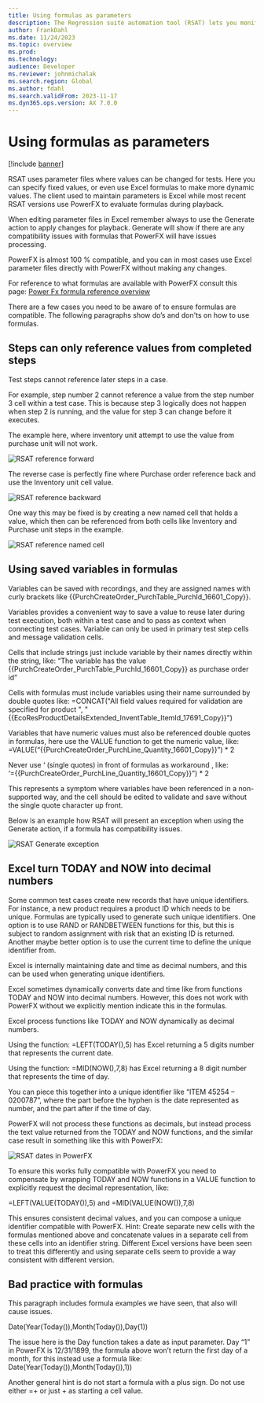 ```yaml
---
title: Using formulas as parameters
description: The Regression suite automation tool (RSAT) lets you monify test parameter, this topic discuss the use of formulas with such parameters.
author: FrankDahl
ms.date: 11/24/2023
ms.topic: overview
ms.prod: 
ms.technology: 
audience: Developer
ms.reviewer: johnmichalak
ms.search.region: Global
ms.author: fdahl
ms.search.validFrom: 2023-11-17
ms.dyn365.ops.version: AX 7.0.0
---
```


# Using formulas as parameters

[!include [banner](../../includes/banner.md)]


RSAT uses parameter files where values can be changed for tests. Here you can specify fixed values, or even use Excel formulas to make more dynamic values. The client used to maintain parameters is Excel while most recent RSAT versions use PowerFX to evaluate formulas during playback.

When editing parameter files in Excel remember always to use the Generate action to apply changes for playback. Generate will show if there are any compatibility issues with formulas that PowerFX will have issues processing.

PowerFX is almost 100 % compatible, and you can in most cases use Excel parameter files directly with PowerFX without making any changes.

For reference to what formulas are available with PowerFX consult this page:
[Power Fx formula reference overview](/power-platform/power-fx/formula-reference-overview)

There are a few cases you need to be aware of to ensure formulas are compatible. The following paragraphs show do’s and don'ts on how to use formulas.

## Steps can only reference values from completed steps

Test steps cannot reference later steps in a case. 

For example, step number 2 cannot reference a value from the step number 3 cell within a test case. This is because step 3 logically does not happen when step 2 is running, and the value for step 3 can change before it executes. 

The example here, where inventory unit attempt to use the value from purchase unit will not work.

![RSAT reference forward](media/rsat-reference-forward.png)

The reverse case is perfectly fine where Purchase order reference back and use the Inventory unit cell value.

![RSAT reference backward](media/rsat-reference-backward.png)

One way this may be fixed is by creating a new named cell that holds a value, which then can be referenced from both cells like Inventory and Purchase unit steps in the example.

![RSAT reference named cell](media/rsat-reference-named.png)

## Using saved variables in formulas

Variables can be saved with recordings, and they are assigned names with curly brackets like {{PurchCreateOrder_PurchTable_PurchId_16601_Copy}}.

Variables provides a convenient way to save a value to reuse later during test execution, both within a test case and to pass as context when connecting test cases. Variable can only be used in primary test step cells and message validation cells.

Cells that include strings just include variable by their names directly within the string, like: “The variable has the value {{PurchCreateOrder_PurchTable_PurchId_16601_Copy}} as purchase order id”

Cells with formulas must include variables using their name surrounded by double quotes like:
=CONCAT("All field values required for validation are specified for product ", "{{EcoResProductDetailsExtended_InventTable_ItemId_17691_Copy}}")

Variables that have numeric values must also be referenced double quotes in formulas, here use the VALUE function to get the numeric value, like: =VALUE(“{{PurchCreateOrder_PurchLine_Quantity_16601_Copy}}”) * 2

Never use ‘ (single quotes) in front of formulas as workaround , like:  
‘={{PurchCreateOrder_PurchLine_Quantity_16601_Copy}}”) * 2

This represents a symptom where variables have been referenced in a non-supported way, and the cell should be edited to validate and save without the single quote character up front.

Below is an example how RSAT will present an exception when using the Generate action, if a formula has compatibility issues.

![RSAT Generate exception](media/rsat-generate-exception.png)

## Excel turn TODAY and NOW into decimal numbers

Some common test cases create new records that have unique identifiers. For instance, a new product requires a product ID which needs to be unique.  Formulas are typically used to generate such unique identifiers. One option is to use RAND or RANDBETWEEN functions for this, but this is subject to random assignment with risk that an existing ID is returned. Another maybe better option is to use the current time to define the unique identifier from.

Excel is internally maintaining date and time as decimal numbers, and this can be used when generating unique identifiers.

Excel sometimes dynamically converts date and time like from functions TODAY and NOW into decimal numbers. However, this does not work with PowerFX without we explicitly mention indicate this in the formulas.

Excel process functions like TODAY and NOW dynamically as decimal numbers.

Using the function: =LEFT(TODAY(),5) has Excel returning a 5 digits number that represents the current date.

Using the function: =MID(NOW(),7,8) has Excel returning a 8 digit number that represents the time of day.

You can piece this together into a unique identifier like “ITEM 45254 – 0200787”, where the part before the hyphen is the date represented as number, and the part after if the time of day.

PowerFX will not process these functions as decimals, but instead process the text value returned from the TODAY and NOW functions, and the similar case result in something like this with PowerFX:

![RSAT dates in PowerFX](media/rsat-dates-powerfx.png)

To ensure this works fully compatible with PowerFX you need to compensate by wrapping TODAY and NOW functions in a VALUE function to explicitly request the decimal representation, like:

=LEFT(VALUE(TODAY()),5) and =MID(VALUE(NOW()),7,8)

This ensures consistent decimal values, and you can compose a unique identifier compatible with PowerFX. Hint: Create separate new cells with the formulas mentioned above and concatenate values in a separate cell from these cells into an identifier string. Different Excel versions have been seen to treat this differently and using separate cells seem to provide a way consistent with different version.

## Bad practice with formulas

This paragraph includes formula examples we have seen, that also will cause issues.

Date(Year(Today()),Month(Today()),Day(1))

The issue here is the Day function takes a date as input parameter. Day “1” in PowerFX is 12/31/1899, the formula above won’t return the first day of a month, for this instead use a formula like: 
Date(Year(Today()),Month(Today()),1))

Another general hint is do not start a formula with a plus sign. Do not use either =+ or just + as starting a cell value.
